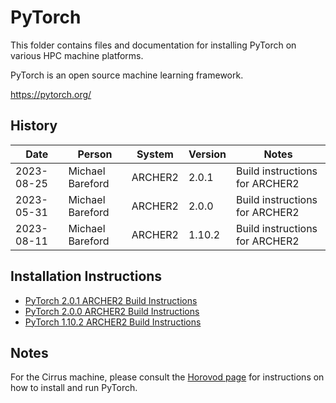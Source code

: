 PyTorch
=======

This folder contains files and documentation for installing PyTorch on various HPC machine platforms.

PyTorch is an open source machine learning framework.

https://pytorch.org/


History
-------

Date | Person | System | Version | Notes
---- | -------|--------|---------|------
2023-08-25 | Michael Bareford | ARCHER2 | 2.0.1 | Build instructions for ARCHER2
2023-05-31 | Michael Bareford | ARCHER2 | 2.0.0 | Build instructions for ARCHER2
2023-08-11 | Michael Bareford | ARCHER2 | 1.10.2 | Build instructions for ARCHER2

Installation Instructions
-------------------------

* [PyTorch 2.0.1 ARCHER2 Build Instructions](build_pytorch_2.0.1_archer2.md)
* [PyTorch 2.0.0 ARCHER2 Build Instructions](build_pytorch_2.0.0_archer2.md)
* [PyTorch 1.10.2 ARCHER2 Build Instructions](build_pytorch_1.10.2_archer2.md)

Notes
-----

For the Cirrus machine, please consult the [Horovod page](../horovod/README.md) for instructions on how to install
and run PyTorch.
